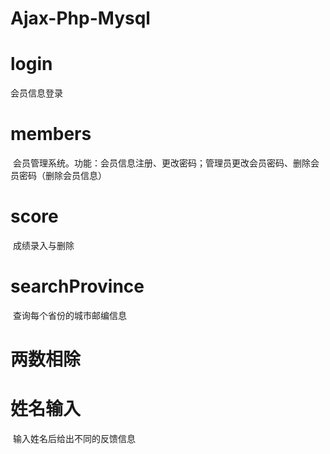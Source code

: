 # Ajax-Php-Mysql
# login 
  会员信息登录
# members
  会员管理系统。功能：会员信息注册、更改密码；管理员更改会员密码、删除会员密码（删除会员信息）
# score
  成绩录入与删除
# searchProvince
  查询每个省份的城市邮编信息
# 两数相除
# 姓名输入
  输入姓名后给出不同的反馈信息
